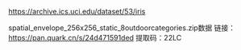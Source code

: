 https://archive.ics.uci.edu/dataset/53/iris

spatial_envelope_256x256_static_8outdoorcategories.zip数据
链接：https://pan.quark.cn/s/24d471591ded
提取码：22LC
